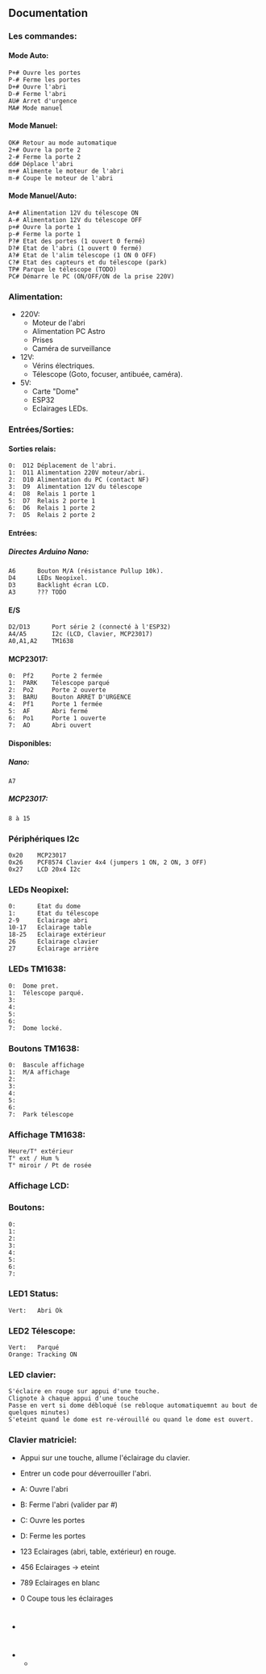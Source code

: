 ## Documentation

### Les commandes:
#### Mode Auto:
	P+#	Ouvre les portes
	P-#	Ferme les portes
	D+#	Ouvre l'abri
	D-#	Ferme l'abri
	AU#	Arret d'urgence
	MA#	Mode manuel
	
#### Mode Manuel:
	OK#	Retour au mode automatique
	2+#	Ouvre la porte 2
	2-#	Ferme la porte 2
	dd#	Déplace l'abri
	m+#	Alimente le moteur de l'abri
	m-# Coupe le moteur de l'abri
	
#### Mode Manuel/Auto:
	A+#	Alimentation 12V du télescope ON
	A-#	Alimentation 12V du télescope OFF
	p+#	Ouvre la porte 1
	p-#	Ferme la porte 1
	P?#	Etat des portes (1 ouvert 0 fermé)
	D?#	Etat de l'abri (1 ouvert 0 fermé)
	A?#	Etat de l'alim télescope (1 ON 0 OFF)
	C?#	Etat des capteurs et du télescope (park)
	TP#	Parque le télescope (TODO)
	PC#	Démarre le PC (ON/OFF/ON de la prise 220V)

### Alimentation:
- 220V:
	- Moteur de l'abri
	- Alimentation PC Astro
	- Prises
	- Caméra de surveillance
- 12V:
	- Vérins électriques.
	- Télescope (Goto, focuser, antibuée, caméra).
- 5V:
	- Carte "Dome"
	- ESP32
	- Eclairages LEDs.
	
### Entrées/Sorties:
#### Sorties relais:
	0:	D12	Déplacement de l'abri.
	1:	D11	Alimentation 220V moteur/abri.
	2:	D10 Alimentation du PC (contact NF)
	3:	D9	Alimentation 12V du télescope
	4:	D8	Relais 1 porte 1
	5:	D7	Relais 2 porte 1
	6:	D6	Relais 1 porte 2
	7:	D5	Relais 2 porte 2
#### Entrées:
##### Directes Arduino Nano:
	A6		Bouton M/A (résistance Pullup 10k).
	D4		LEDs Neopixel.
	D3		Backlight écran LCD.
	A3		??? TODO
#### E/S
	D2/D13		Port série 2 (connecté à l'ESP32)
	A4/A5		I2c (LCD, Clavier, MCP23017)
	A0,A1,A2	TM1638
#### MCP23017:
	0:	Pf2		Porte 2 fermée
	1:	PARK	Télescope parqué
	2:	Po2		Porte 2 ouverte
	3:	BARU	Bouton ARRET D'URGENCE
	4:	Pf1		Porte 1 fermée
	5:	AF		Abri fermé
	6:	Po1		Porte 1 ouverte
	7:	AO		Abri ouvert
	
#### Disponibles:
##### Nano:
	A7
##### MCP23017:
	8 à 15

### Périphériques I2c
	0x20	MCP23017
	0x26	PCF8574 Clavier 4x4 (jumpers 1 ON, 2 ON, 3 OFF)
	0x27	LCD 20x4 I2c

### LEDs Neopixel:
	0:		Etat du dome 
	1:		Etat du télescope
	2-9		Eclairage abri
	10-17	Eclairage table
	18-25	Eclairage extérieur
	26		Eclairage clavier
	27 		Eclairage arrière
	
### LEDs TM1638:
	0:	Dome pret.
	1:	Télescope parqué.
	3:
	4:
	5:
	6:
	7:	Dome locké.
	
### Boutons TM1638:
	0:	Bascule affichage
	1:	M/A affichage
	2:
	3:
	4:
	5:
	6:
	7:	Park télescope

### Affichage TM1638:
	Heure/T° extérieur	
	T° ext / Hum %
	T° miroir / Pt de rosée
	
### Affichage LCD:

### Boutons:
	0:
	1:
	2:
	3:
	4:
	5:
	6:
	7:
	
### LED1 Status:
	Vert:	Abri Ok
	
### LED2 Télescope:
	Vert:	Parqué
	Orange:	Tracking ON
	
### LED clavier:
	S'éclaire en rouge sur appui d'une touche.
	Clignote à chaque appui d'une touche
	Passe en vert si dome débloqué (se rebloque automatiquemnt au bout de quelques minutes)
	S'eteint quand le dome est re-vérouillé ou quand le dome est ouvert.
	
### Clavier matriciel:
- Appui sur une touche, allume l'éclairage du clavier.
- Entrer un code pour déverrouiller l'abri.

- A:	Ouvre l'abri
- B:	Ferme l'abri (valider par #)
- C:	Ouvre les portes
- D: 	Ferme les portes
- 123	Eclairages (abri, table, extérieur) en rouge.
- 456	Eclairages -> eteint
- 789	Eclairages en blanc
- 0		Coupe tous les éclairages
- #
- *
	
